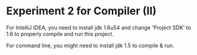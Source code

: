 # Experiment 2 for Compiler (II)

For IntelliJ IDEA, you need to install jdk 1.6u54 and change 'Project SDK' to 1.6 to properly compile and run this project.

For command line, you might need to install jdk 1.5 to compile & run.

